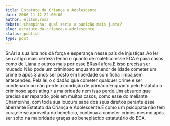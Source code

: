 ```yaml
---
title: Estatuto da Criança e Adolescente
date: 2006-11-12 22:00:00
author: eliton.rosa
debate: Champinha: qual seria a punição mais justa?
slug: estatuto-da-crianca-e-adolescente
status: publish 
type: post
---
```


Sr.Ari a sua luta nos dá força e esperança nesse país de injustiças.Ao ler seu artigo mais certeza tenho o quanto de maléfico esse ECA é para casos como de Liana e outros mais por esse BRasil afora.E isso precisa ser mudado.Não pode um criminoso enquanto menor de idade cometer um crime e após 3 anos ser posto em liberdade com ficha limpa,sem antecendes. Pela lei,o cidadão que cometer qualquer crime e ser condenado ou não perde a condição de primário.Enquanto pelo Estatuto o criminoso após atingir a maioridade nem isso perde.Um absurdo que precisa ser reparado,pois em muitos casos, como esse do meliante Champinha, com toda sua loucura sabe dos seus direitos perante esse aberrante Estatuto da Criança e Adolescente.E como um psicopata não tem cura,ele se aproveita do benefício, continua a cometer crimes mesmo após ser solto na maioridade graças ao beneplácido estatutário do ECA.
